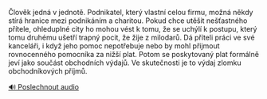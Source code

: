 
Člověk jedná v jednotě. Podnikatel, který vlastní celou firmu, možná někdy stírá hranice mezi podnikáním a charitou. Pokud chce utěšit nešťastného přítele, ohleduplné city ho mohou vést k tomu, že se uchýlí k postupu, který tomu druhému ušetří trapný pocit, že žije z milodarů. Dá příteli práci ve své kanceláři, i když jeho pomoc nepotřebuje nebo by mohl přijmout rovnocenného pomocníka za nižší plat. Potom se poskytovaný plat formálně jeví jako součást obchodních výdajů. Ve skutečnosti je to výdaj zlomku obchodníkových příjmů.

[🔊 Poslechnout audio](/data/7-paragraphs/audio/chapter_47/para_005-lovk-jedn-v-jednot-Podnikatel-kter-vlastn.mp3)
